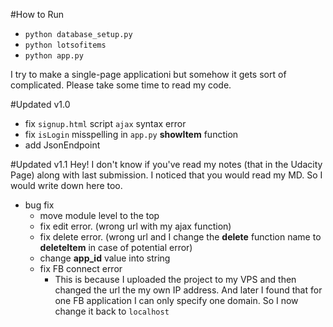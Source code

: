 #How to Run

- `python database_setup.py`
- `python lotsofitems` 
- `python app.py`


I try to make a single-page applicationi but somehow it gets sort of complicated. Please take some time to read my code.

#Updated v1.0
- fix `signup.html` script `ajax` syntax error
- fix `isLogin` misspelling in `app.py` **showItem** function
- add JsonEndpoint 
 
#Updated v1.1
Hey! I don't know if you've read my notes (that in the Udacity Page) along with last submission. I noticed that you would read my MD. So I would write down here too.

- bug fix
	- move module level to the top
	- fix edit error. (wrong url with my ajax function)
	- fix delete error. (wrong url and I change the **delete** function name to **deleteItem** in case of potential error)
	- change **app_id** value into string
	- fix FB connect error
		- This is  because I uploaded the project to my VPS and then changed the url the my own IP address. And later I found that for one FB application I can only specify one domain. So I now change it back to `localhost`


